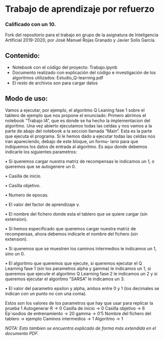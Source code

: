 # Trabajo de aprendizaje por refuerzo
### Calificado con un 10.

Fork del repositorio para el trabajo en grupo de la asignatura de Inteligencia Artificial 2019-2020, por José Manuel Rojas Granado y Javier Solís García.

## Contenido:

- Notebook con el código del proyecto: Trabajo.ipynb
- Documento realizado con explicación del código e investigación de los algoritmos utilizados: Estudio_Q-learning.pdf
- El resto de archivos son para cargar datos

## Modo de uso:


Vamos a ejecutar, por ejemplo, el algoritmo Q Leaning fase
1 sobre el tablero de ejemplo que nos propone el enunciado:
Primero abrimos el notebook “Trabajo IA”, que es donde
se ha hecho la implementacion del algoritmo. Una vez abierto 
ejecutamos todas las celdas y nos vamos a la parte de abajo
del notebook a la seccion llamada  “Main”. Esta es la parte
que ejecuta el programa. Si le hemos dado a ejecutar todas las
celdas nos iran apareciendo, debajo de este bloque, un formu- 
lario para que indiquemos los datos de entrada al algoritmo.
Es aquı donde debemos indicarle los siguientes parametros: 

• Si queremos cargar nuestra matriz de recompensas le
indicamos un 1, o queremos que se autogenere un 0.

• Casilla de inicio.

• Casilla objetivo.

• Numero de  epocas. 

• El valor del factor de aprendizaje γ.

• El nombre del fichero donde esta el tablero que se quiere cargar (sin extension). 

• Si hemos especificado que queremos cargar nuestra matriz de recompensas, ahora debemos indicarle el nombre del fichero (sin extension). 

• Si queremos que se muestren los caminos intermedios le indicamos un 1, sino un 0.

• El algoritmo que queremos que ejecute, si queremos ejecutar el Q Learning fase 1 (sin los parametros alpha y gamma) le indicamos un 1, si queremos que ejecute el algoritmo
Q Learning fase 2 le indicamos un 2 y si queremos ejecutar el algoritmo ”SARSA” le indicamos un 3.

• El valor del parametro epsilon y alpha, ambos entre 0 y 1 (los decimales se indican con un punto no con una coma).

Estos son los valores de los parametros que hay que usar para replicar la prueba 1
Autogenerar R -> 0
Casilla de inicio -> 0
Casilla objetivo -> 6
Ep`ısodios de entrenamiento -> 20
gamma -> 0’5
Nombre del fichero del tablero -> ejemplo
Caminos intermedios -> 1
Algoritmo -> 1

*NOTA: Esto tambien se encuentra explicado de forma más extendida en el documento PDF.*
